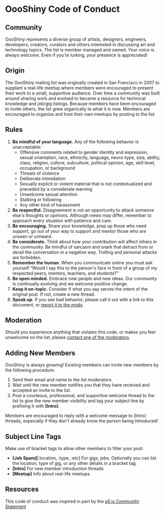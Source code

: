 # OooShiny Code of Conduct

## Community

OooShiny represents a diverse group of artists, designers, engineers, developers, creators, curators and others interested in discussing art and technology topics. The list is member managed and owned. Your voice is always welcome. Even if you’re lurking, your presence is appreciated!

## Origin

The OooShiny mailing list was originally created in San Francisco in 2007 to supplant a real-life meetup where members were encouraged to present their work to a small, supportive audience. Over time a community was built around sharing work and evolved to became a resource for technical knowledge and job/gig listings. Because members have been encouraged to invite others, the list grew organically to what it is now. Members are encouraged to organize and host their own meetups by posting to the list.

## Rules

1. **Be mindful of your language.** Any of the following behavior is unacceptable:
    - Offensive comments related to gender identity and expression, sexual orientation, race, ethnicity, language, neuro-type, size, ability, class, religion, culture, subculture, political opinion, age, skill level, occupation, or background
    - Threats of violence
    - Deliberate intimidation
    - Sexually explicit or violent material that is not contextualized and preceded by a considerate warning
    - Unwelcome sexual attention
    - Stalking or following
    - Any other kind of harassment
2. **Be respectful.** Disagreement is not an opportunity to attack someone else's thoughts or opinions. Although views may differ, remember to approach every situation with patience and care.
3. **Be encouraging.** Share your knowledge, prop up those who need support, go out of your way to support and mentor those who are unseen or unheard. 
4. **Be considerate.** Think about how your contribution will affect others in the community. Be mindful of sarcasm and snark that detract from or derail the conversation in a negative way. Trolling and personal attacks are forbidden.
5. **Remember the human**. When you communicate online you must ask yourself “Would I say this to the person's face in front of a group of my respected peers, mentors, teachers, and students?”
6. **Be open minded.** Embrace new people and new ideas. Our community is continually evolving and we welcome positive change.
7. **Keep it on-topic.** Consider if what you say serves the intent of the original post. If not, create a new thread.
8. **Speak up.** If you see bad behavior, please call it out with a link to this document, or [report it to the mods](https://groups.google.com/forum/#!contactowner/oooshiny).

## Moderation

Should you experience anything that violates this code, or makes you feel unwelcome on the list, please [contact one of the moderators](https://groups.google.com/forum/#!contactowner/oooshiny).

## Adding New Members

OooShiny is always growing! Existing members can invite new members by the following procedure:

1. Send their email and name to the list moderators.
2. Wait until the new member notifies you that they have received and accepted an invite to the list.
3. Post a courteous, professional, and supportive welcome thread to the list to give the new member visibility and tag your subject line by prefixing it with **[Intro]**.

Members are encouraged to reply with a welcome message to [Intro] threads, especially if they don't already know the person being introduced!

## Subject Line Tags

Make use of bracket tags to allow other members to filter your post:

- **[Job Spam]**[:location, :type, :etc] For gigs, jobs. Optionally you can list the location, type of gig, or any other details in a bracket tag.
- **[Intro]** For new member introduction threads
- **[Meetup]** Info about real-life meetups.

## Resources

This code of conduct was inspired in part by the [p5.js Community Statement](https://p5js.org/community/)
